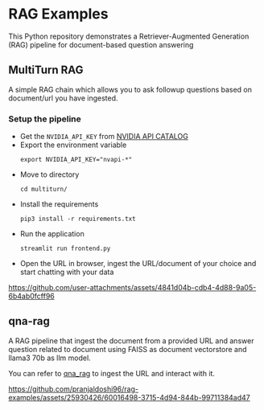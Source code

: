 # RAG Examples

This Python repository demonstrates a Retriever-Augmented Generation (RAG) pipeline for document-based question answering

## MultiTurn RAG
A simple RAG chain which allows you to ask followup questions based on document/url you have ingested.

### Setup the pipeline
- Get the `NVIDIA_API_KEY` from [NVIDIA API CATALOG](https://build.nvidia.com/)
- Export the environment variable
  ```
  export NVIDIA_API_KEY="nvapi-*"
  ```
- Move to directory
  ```
  cd multiturn/
  ```
- Install the requirements
  ```
  pip3 install -r requirements.txt
  ```
- Run the application
  ```
  streamlit run frontend.py
  ```
- Open the URL in browser, ingest the URL/document of your choice and start chatting with your data

https://github.com/user-attachments/assets/4841d04b-cdb4-4d88-9a05-6b4ab0fcff96


## qna-rag

A RAG  pipeline that ingest the document from a provided URL and answer question related to document using FAISS as document vectorstore and llama3 70b as llm model.

You can refer to [qna_rag](./qna_rag/README.md) to ingest the URL and interact with it.


https://github.com/pranjaldoshi96/rag-examples/assets/25930426/60016498-3715-4d94-844b-99711384ad47

